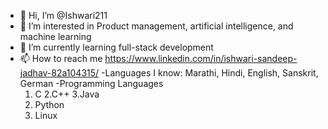 - 👋 Hi, I’m @Ishwari211
- 👀 I’m interested in Product management, artificial intelligence, and machine learning 
- 🌱 I’m currently learning full-stack development
- 📫 How to reach me https://www.linkedin.com/in/ishwari-sandeep-jadhav-82a104315/
-Languages I know: Marathi, Hindi, English, Sanskrit, German
  -Programming Languages
  1. C
  2.C++
  3.Java
  4. Python
  5. Linux
<!---
Ishwari211/Ishwari211 is a ✨ special ✨ repository because its `README.md` (this file) appears on your GitHub profile.
You can click the Preview link to view your changes.
--->
